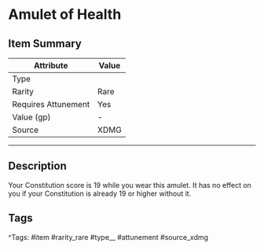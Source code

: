 # Amulet of Health

## Item Summary

| Attribute            | Value                        |
|----------------------|------------------------------|
| Type                 |   |
| Rarity               | Rare             |
| Requires Attunement  | Yes                |
| Value (gp)           | -    |
| Source               | XDMG |

---

## Description

Your Constitution score is 19 while you wear this amulet. It has no effect on you if your Constitution is already 19 or higher without it.

## Tags

^Tags: #item #rarity_rare #type__ #attunement #source_xdmg